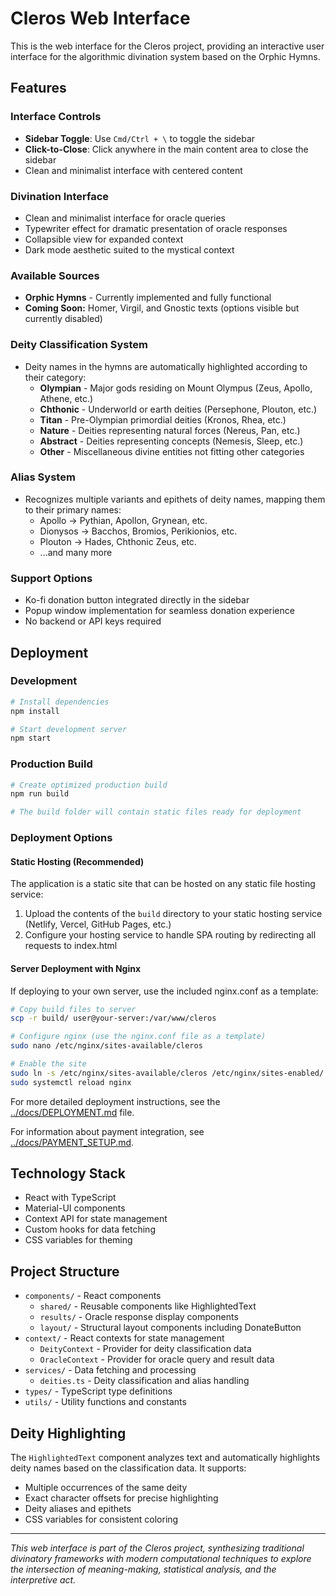 # Cleros Web Interface

This is the web interface for the Cleros project, providing an interactive user interface for the algorithmic divination system based on the Orphic Hymns.

## Features

### Interface Controls
- **Sidebar Toggle**: Use `Cmd/Ctrl + \` to toggle the sidebar
- **Click-to-Close**: Click anywhere in the main content area to close the sidebar
- Clean and minimalist interface with centered content

### Divination Interface
- Clean and minimalist interface for oracle queries
- Typewriter effect for dramatic presentation of oracle responses
- Collapsible view for expanded context
- Dark mode aesthetic suited to the mystical context

### Available Sources
- **Orphic Hymns** - Currently implemented and fully functional
- **Coming Soon:** Homer, Virgil, and Gnostic texts (options visible but currently disabled)

### Deity Classification System
- Deity names in the hymns are automatically highlighted according to their category:
  - **Olympian** - Major gods residing on Mount Olympus (Zeus, Apollo, Athene, etc.)
  - **Chthonic** - Underworld or earth deities (Persephone, Plouton, etc.)
  - **Titan** - Pre-Olympian primordial deities (Kronos, Rhea, etc.)
  - **Nature** - Deities representing natural forces (Nereus, Pan, etc.)
  - **Abstract** - Deities representing concepts (Nemesis, Sleep, etc.)
  - **Other** - Miscellaneous divine entities not fitting other categories

### Alias System
- Recognizes multiple variants and epithets of deity names, mapping them to their primary names:
  - Apollo -> Pythian, Apollon, Grynean, etc.
  - Dionysos -> Bacchos, Bromios, Perikionios, etc.
  - Plouton -> Hades, Chthonic Zeus, etc.
  - ...and many more

### Support Options
- Ko-fi donation button integrated directly in the sidebar
- Popup window implementation for seamless donation experience
- No backend or API keys required

## Deployment

### Development
```bash
# Install dependencies
npm install

# Start development server
npm start
```

### Production Build
```bash
# Create optimized production build
npm run build

# The build folder will contain static files ready for deployment
```

### Deployment Options

#### Static Hosting (Recommended)
The application is a static site that can be hosted on any static file hosting service:

1. Upload the contents of the `build` directory to your static hosting service (Netlify, Vercel, GitHub Pages, etc.)
2. Configure your hosting service to handle SPA routing by redirecting all requests to index.html

#### Server Deployment with Nginx
If deploying to your own server, use the included nginx.conf as a template:

```bash
# Copy build files to server
scp -r build/ user@your-server:/var/www/cleros

# Configure nginx (use the nginx.conf file as a template)
sudo nano /etc/nginx/sites-available/cleros

# Enable the site
sudo ln -s /etc/nginx/sites-available/cleros /etc/nginx/sites-enabled/
sudo systemctl reload nginx
```

For more detailed deployment instructions, see the [../docs/DEPLOYMENT.md](../docs/DEPLOYMENT.md) file.

For information about payment integration, see [../docs/PAYMENT_SETUP.md](../docs/PAYMENT_SETUP.md).

## Technology Stack
- React with TypeScript
- Material-UI components
- Context API for state management
- Custom hooks for data fetching
- CSS variables for theming

## Project Structure
- `components/` - React components
  - `shared/` - Reusable components like HighlightedText
  - `results/` - Oracle response display components
  - `layout/` - Structural layout components including DonateButton
- `context/` - React contexts for state management
  - `DeityContext` - Provider for deity classification data
  - `OracleContext` - Provider for oracle query and result data
- `services/` - Data fetching and processing
  - `deities.ts` - Deity classification and alias handling
- `types/` - TypeScript type definitions
- `utils/` - Utility functions and constants

## Deity Highlighting
The `HighlightedText` component analyzes text and automatically highlights deity names based on the classification data. It supports:
- Multiple occurrences of the same deity
- Exact character offsets for precise highlighting
- Deity aliases and epithets
- CSS variables for consistent coloring

---

*This web interface is part of the Cleros project, synthesizing traditional divinatory frameworks with modern computational techniques to explore the intersection of meaning-making, statistical analysis, and the interpretive act.*
